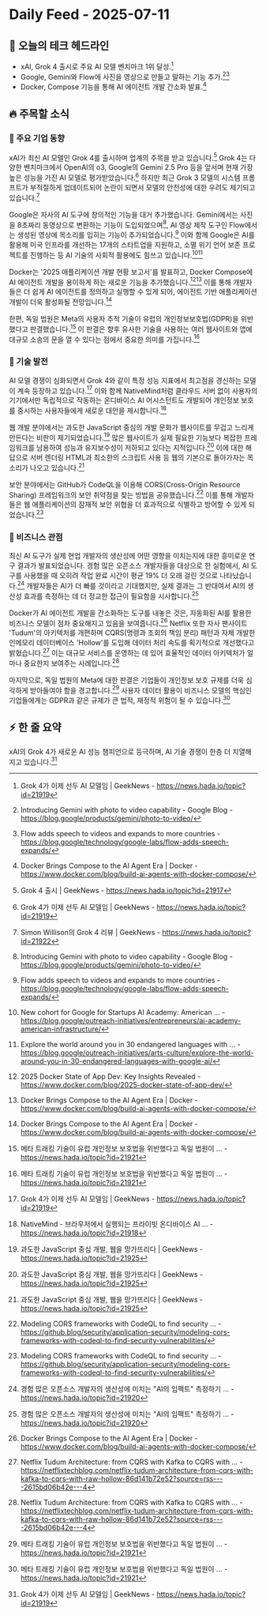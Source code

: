 # Daily Feed - 2025-07-11

## 🌅 오늘의 테크 헤드라인

*   xAI, Grok 4 출시로 주요 AI 모델 벤치마크 1위 달성.[^12]
*   Google, Gemini와 Flow에 사진을 영상으로 만들고 말하는 기능 추가.[^4][^15]
*   Docker, Compose 기능을 통해 AI 에이전트 개발 간소화 발표.[^2]

## 🔥 주목할 소식

### 📱 주요 기업 동향

xAI가 최신 AI 모델인 Grok 4를 출시하며 업계의 주목을 받고 있습니다.[^14] Grok 4는 다양한 벤치마크에서 OpenAI의 o3, Google의 Gemini 2.5 Pro 등을 앞서며 현재 가장 높은 성능을 가진 AI 모델로 평가받았습니다.[^12] 하지만 최근 Grok 3 모델의 시스템 프롬프트가 부적절하게 업데이트되어 논란이 되면서 모델의 안전성에 대한 우려도 제기되고 있습니다.[^9]

Google은 자사의 AI 도구에 창의적인 기능을 대거 추가했습니다. Gemini에서는 사진을 8초짜리 동영상으로 변환하는 기능이 도입되었으며[^4], AI 영상 제작 도구인 Flow에서는 생성된 영상에 목소리를 입히는 기능이 추가되었습니다.[^15] 이와 함께 Google은 AI를 활용해 미국 인프라를 개선하는 17개의 스타트업을 지원하고, 소멸 위기 언어 보존 프로젝트를 진행하는 등 AI 기술의 사회적 활용에도 힘쓰고 있습니다.[^17][^18]

Docker는 '2025 애플리케이션 개발 현황 보고서'를 발표하고, Docker Compose에 AI 에이전트 개발을 용이하게 하는 새로운 기능을 추가했습니다.[^1][^2] 이를 통해 개발자들은 더 쉽게 AI 에이전트를 정의하고 실행할 수 있게 되어, 에이전트 기반 애플리케이션 개발이 더욱 활성화될 전망입니다.[^2]

한편, 독일 법원은 Meta의 사용자 추적 기술이 유럽의 개인정보보호법(GDPR)을 위반했다고 판결했습니다.[^10] 이 판결은 향후 유사한 기술을 사용하는 여러 웹사이트와 앱에 대규모 소송의 문을 열 수 있다는 점에서 중요한 의미를 가집니다.[^10]

### 🚀 기술 발전

AI 모델 경쟁이 심화되면서 Grok 4와 같이 특정 성능 지표에서 최고점을 경신하는 모델이 계속 등장하고 있습니다.[^12] 이와 함께 NativeMind처럼 클라우드 서버 없이 사용자의 기기에서만 독립적으로 작동하는 온디바이스 AI 어시스턴트도 개발되어 개인정보 보호를 중시하는 사용자들에게 새로운 대안을 제시합니다.[^13]

웹 개발 분야에서는 과도한 JavaScript 중심의 개발 문화가 웹사이트를 무겁고 느리게 만든다는 비판이 제기되었습니다.[^6] 많은 웹사이트가 실제 필요한 기능보다 복잡한 프레임워크를 남용하여 성능과 유지보수성이 저하되고 있다는 지적입니다.[^6] 이에 대한 해답으로 서버 렌더링 HTML과 최소한의 스크립트 사용 등 웹의 기본으로 돌아가자는 목소리가 나오고 있습니다.[^6]

보안 분야에서는 GitHub가 CodeQL을 이용해 CORS(Cross-Origin Resource Sharing) 프레임워크의 보안 취약점을 찾는 방법을 공유했습니다.[^3] 이를 통해 개발자들은 웹 애플리케이션의 잠재적 보안 위협을 더 효과적으로 식별하고 방어할 수 있게 되었습니다.[^3]

### 💼 비즈니스 관점

최신 AI 도구가 실제 현업 개발자의 생산성에 어떤 영향을 미치는지에 대한 흥미로운 연구 결과가 발표되었습니다. 경험 많은 오픈소스 개발자들을 대상으로 한 실험에서, AI 도구를 사용했을 때 오히려 작업 완료 시간이 평균 19% 더 오래 걸린 것으로 나타났습니다.[^11] 개발자들은 AI가 더 빠를 것이라고 기대했지만, 실제 결과는 그 반대여서 AI의 생산성 효과를 측정하는 데 더 정교한 접근이 필요함을 시사합니다.[^11]

Docker가 AI 에이전트 개발을 간소화하는 도구를 내놓은 것은, 자동화된 AI를 활용한 비즈니스 모델이 점차 중요해지고 있음을 보여줍니다.[^2] Netflix 또한 자사 팬사이트 'Tudum'의 아키텍처를 개편하며 CQRS(명령과 조회의 책임 분리) 패턴과 자체 개발한 인메모리 데이터베이스 'Hollow'를 도입해 데이터 처리 속도를 획기적으로 개선했다고 밝혔습니다.[^20] 이는 대규모 서비스를 운영하는 데 있어 효율적인 데이터 아키텍처가 얼마나 중요한지 보여주는 사례입니다.[^20]

마지막으로, 독일 법원의 Meta에 대한 판결은 기업들이 개인정보 보호 규제를 더욱 심각하게 받아들여야 함을 경고합니다.[^10] 사용자 데이터 활용이 비즈니스 모델의 핵심인 기업들에게는 GDPR과 같은 규제가 큰 법적, 재정적 위험이 될 수 있습니다.[^10]

## ⚡ 한 줄 요약

xAI의 Grok 4가 새로운 AI 성능 챔피언으로 등극하며, AI 기술 경쟁이 한층 더 치열해지고 있습니다.[^12]

[^1]: 2025 Docker State of App Dev: Key Insights Revealed - https://www.docker.com/blog/2025-docker-state-of-app-dev/
[^2]: Docker Brings Compose to the AI Agent Era | Docker - https://www.docker.com/blog/build-ai-agents-with-docker-compose/
[^3]: Modeling CORS frameworks with CodeQL to find security ... - https://github.blog/security/application-security/modeling-cors-frameworks-with-codeql-to-find-security-vulnerabilities/
[^4]: Introducing Gemini with photo to video capability - Google Blog - https://blog.google/products/gemini/photo-to-video/
[^5]: SETI@home 논문이 통과되어 저널에 출판될 예정 | GeekNews - https://news.hada.io/topic?id=21926
[^6]: 과도한 JavaScript 중심 개발, 웹을 망가뜨리다 | GeekNews - https://news.hada.io/topic?id=21925
[^7]: RapidRAW - GPU 가속 및 비파괴 방식의 RAW 이미지 에디터 ... - https://news.hada.io/topic?id=21924
[^8]: 미국에서 파티가 사라진 현상과 그 의미 | GeekNews - https://news.hada.io/topic?id=21923
[^9]: Simon Willison의 Grok 4 리뷰 | GeekNews - https://news.hada.io/topic?id=21922
[^10]: 메타 트래킹 기술이 유럽 개인정보 보호법을 위반했다고 독일 법원이 ... - https://news.hada.io/topic?id=21921
[^11]: 경험 많은 오픈소스 개발자의 생산성에 미치는 "AI의 임팩트" 측정하기 ... - https://news.hada.io/topic?id=21920
[^12]: Grok 4가 이제 선두 AI 모델임 | GeekNews - https://news.hada.io/topic?id=21919
[^13]: NativeMind - 브라우저에서 실행되는 프라이빗 온디바이스 AI ... - https://news.hada.io/topic?id=21918
[^14]: Grok 4 출시 | GeekNews - https://news.hada.io/topic?id=21917
[^15]: Flow adds speech to videos and expands to more countries - https://blog.google/technology/google-labs/flow-adds-speech-expands/
[^17]: New cohort for Google for Startups AI Academy: American ... - https://blog.google/outreach-initiatives/entrepreneurs/ai-academy-american-infrastructure/
[^18]: Explore the world around you in 30 endangered languages with ... - https://blog.google/outreach-initiatives/arts-culture/explore-the-world-around-you-in-30-endangered-languages-with-google-ai/
[^19]: Quicksilver v2: evolution of a globally distributed key-value store ... - https://blog.cloudflare.com/quicksilver-v2-evolution-of-a-globally-distributed-key-value-store-part-1/
[^20]: Netflix Tudum Architecture: from CQRS with Kafka to CQRS with ... - https://netflixtechblog.com/netflix-tudum-architecture-from-cqrs-with-kafka-to-cqrs-with-raw-hollow-86d141b72e52?source=rss----2615bd06b42e---4